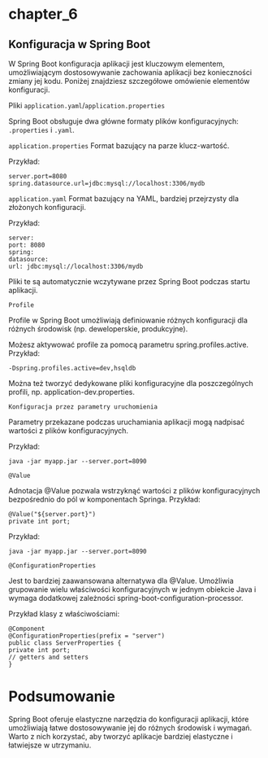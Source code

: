 # chapter_6
## Konfiguracja w Spring Boot

W Spring Boot konfiguracja aplikacji jest kluczowym elementem, umożliwiającym dostosowywanie zachowania aplikacji bez konieczności zmiany jej kodu. Poniżej znajdziesz szczegółowe omówienie elementów konfiguracji.

Pliki `application.yaml`/`application.properties`

Spring Boot obsługuje dwa główne formaty plików konfiguracyjnych: `.properties` i `.yaml`.

`application.properties`
Format bazujący na parze klucz-wartość.

Przykład:
```properties
server.port=8080
spring.datasource.url=jdbc:mysql://localhost:3306/mydb
```

`application.yaml`
Format bazujący na YAML, bardziej przejrzysty dla złożonych konfiguracji.

Przykład:
```properties
server:
port: 8080
spring:
datasource:
url: jdbc:mysql://localhost:3306/mydb
```
Pliki te są automatycznie wczytywane przez Spring Boot podczas startu aplikacji.

`Profile`

Profile w Spring Boot umożliwiają definiowanie różnych konfiguracji dla różnych środowisk (np. deweloperskie, produkcyjne).

Możesz aktywować profile za pomocą parametru spring.profiles.active.
Przykład:
```properties
-Dspring.profiles.active=dev,hsqldb
```
Można też tworzyć dedykowane pliki konfiguracyjne dla poszczególnych profili, np. application-dev.properties.

`Konfiguracja przez parametry uruchomienia`

Parametry przekazane podczas uruchamiania aplikacji mogą nadpisać wartości z plików konfiguracyjnych.

Przykład:
```properties
java -jar myapp.jar --server.port=8090
```

`@Value`

Adnotacja @Value pozwala wstrzyknąć wartości z plików konfiguracyjnych bezpośrednio do pól w komponentach Springa.
Przykład:
```properties
@Value("${server.port}")
private int port;
```

Przykład:
```properties
java -jar myapp.jar --server.port=8090
```

`@ConfigurationProperties`

Jest to bardziej zaawansowana alternatywa dla @Value. Umożliwia grupowanie wielu właściwości konfiguracyjnych w jednym obiekcie Java i wymaga dodatkowej zależności spring-boot-configuration-processor.

Przykład klasy z właściwościami:
```properties
@Component
@ConfigurationProperties(prefix = "server")
public class ServerProperties {
private int port;
// getters and setters
}
```
# Podsumowanie
Spring Boot oferuje elastyczne narzędzia do konfiguracji aplikacji, które umożliwiają łatwe dostosowywanie jej do różnych środowisk i wymagań. Warto z nich korzystać, aby tworzyć aplikacje bardziej elastyczne i łatwiejsze w utrzymaniu.
